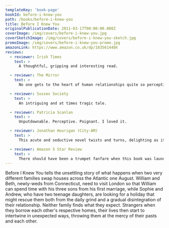 ```yaml
---
templateKey: 'book-page'
bookId: before-i-knew-you
path: /books/before-i-knew-you
title: Before I Knew You
originalPublicationDate: 2011-03-17T00:00:00.000Z
coverImage: /img/covers/before-i-knew-you.jpg
coverSketchImage: /img/covers/before-i-knew-you-sketch.jpg
promoImage: /img/covers/before-i-knew-you-promo.jpg
amazonLink: https://www.amazon.co.uk/dp/183561440X
reviews:
  - reviewer: Irish Times
    text: >
      A thoughtful, gripping and interesting read.

  - reviewer: The Mirror
    text: >
      No one gets to the heart of human relationships quite so perceptively as Brookfield.

  - reviewer: Sussex Society
    text: >
      An intriguing and at times tragic tale.

  - reviewer: Patricia Scanlan
    text: >
      Unputdownable. Perceptive. Poignant. I loved it.

  - reviewer: Jonathan Hourigan (City-AM)
    text: >
      This acute and seductive novel twists and turns, delighting as it surprises.

  - reviewer: Amazon 5 Star Review
    text: >
      There should have been a trumpet fanfare when this book was launched, for Amanda Brookfield is, surely, the queen of the relationship novel. I have read (and enjoyed) all her previous books but this one is - in my opinion - the best. It is the story of how apparently even secure relationships can fall apart. Is there a happy ending? I am not going to spoil your enjoyment...just buy and read and enjoy this splendid book.
---
```


Before I Knew You tells the unsettling story of what happens when two very different families swap houses across the Atlantic one August. William and Beth, newly-weds from Connecticut, need to visit London so that William can spend time with his three sons from his first marriage, while Sophie and Andrew, who have two teenage daughters, are looking for a holiday that might rescue them both from the daily grind and a gradual disintegration of their relationship. Neither family finds what they expect. Strangers when they borrow each other's respective homes, their lives then start to intertwine in unexpected ways, throwing them at the mercy of their pasts and each other.
